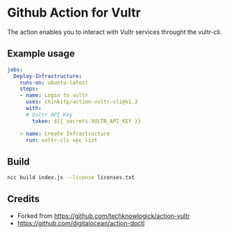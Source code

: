 # Github Action for Vultr

The action enables you to interact with Vultr services throught the vultr-cli.

## Example usage

```yaml
jobs: 
  Deploy-Infrastructure:
    runs-on: ubuntu-latest
    steps:
    - name: Login to vultr
      uses: chinkitp/action-vultr-cli@v1.3
      with:
      # Vultr API Key
        token: ${{ secrets.VULTR_API_KEY }}

    - name: Create Infrastructure        
      run: vultr-cli vpc list
```

## Build 

```bash
ncc build index.js --license licenses.txt
```

## Credits
- Forked from https://github.com/techknowlogick/action-vultr
- https://github.com/digitalocean/action-doctl 